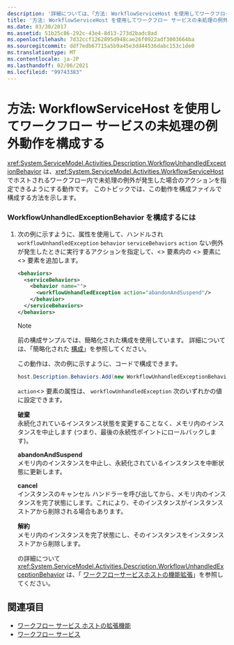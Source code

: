 ```yaml
---
description: '詳細については、「方法: WorkflowServiceHost を使用してワークフローの未処理の例外動作を構成する」を参照してください。'
title: '方法: WorkflowServiceHost を使用してワークフロー サービスの未処理の例外動作を構成する'
ms.date: 03/30/2017
ms.assetid: 51b25c86-292c-43e4-8d13-273d2badc8ad
ms.openlocfilehash: 7d32ccf1262895d948cae26f0922adf3003664ba
ms.sourcegitcommit: ddf7edb67715a5b9a45e3dd44536dabc153c1de0
ms.translationtype: MT
ms.contentlocale: ja-JP
ms.lasthandoff: 02/06/2021
ms.locfileid: "99743383"
---
```

# <a name="how-to-configure-workflow-unhandled-exception-behavior-with-workflowservicehost"></a>方法: WorkflowServiceHost を使用してワークフロー サービスの未処理の例外動作を構成する

<xref:System.ServiceModel.Activities.Description.WorkflowUnhandledExceptionBehavior> は、<xref:System.ServiceModel.Activities.WorkflowServiceHost> でホストされるワークフロー内で未処理の例外が発生した場合のアクションを指定できるようにする動作です。 このトピックでは、この動作を構成ファイルで構成する方法を示します。  
  
### <a name="to-configure-workflowunhandledexceptionbehavior"></a>WorkflowUnhandledExceptionBehavior を構成するには  
  
1. 次の例に示すように、属性を使用して、ハンドルされ `workflowUnhandledException` `behavior` `serviceBehaviors` `action` ない例外が発生したときに実行するアクションを指定して、<> 要素内の <> 要素に <> 要素を追加します。  
  
    ```xml  
    <behaviors>  
      <serviceBehaviors>  
        <behavior name="">  
          <workflowUnhandledException action="abandonAndSuspend"/>
        </behavior>  
      </serviceBehaviors>  
    </behaviors>  
    ```  
  
    > [!NOTE]
    > 前の構成サンプルでは、簡略化された構成を使用しています。 詳細については、「簡略化された [構成](../simplified-configuration.md)」を参照してください。  
  
     この動作は、次の例に示すように、コードで構成できます。  
  
    ```csharp  
    host.Description.Behaviors.Add(new WorkflowUnhandledExceptionBehavior { Action = WorkflowUnhandledExceptionAction.AbandonAndSuspend });  
    ```  
  
     `action`<> 要素の属性は、 `workflowUnhandledException` 次のいずれかの値に設定できます。  
  
     **破棄**  
     永続化されているインスタンス状態を変更することなく、メモリ内のインスタンスを中止します (つまり、最後の永続性ポイントにロールバックします)。  
  
     **abandonAndSuspend**  
     メモリ内のインスタンスを中止し、永続化されているインスタンスを中断状態に更新します。  
  
     **cancel**  
     インスタンスのキャンセル ハンドラーを呼び出してから、メモリ内のインスタンスを完了状態にします。これにより、そのインスタンスがインスタンス ストアから削除される場合もあります。  
  
     **解約**  
     メモリ内のインスタンスを完了状態にし、そのインスタンスをインスタンス ストアから削除します。  
  
     の詳細について <xref:System.ServiceModel.Activities.Description.WorkflowUnhandledExceptionBehavior> は、「 [ワークフローサービスホストの機能拡張](workflow-service-host-extensibility.md)」を参照してください。  
  
## <a name="see-also"></a>関連項目

- [ワークフロー サービス ホストの拡張機能](workflow-service-host-extensibility.md)
- [ワークフロー サービス](workflow-services.md)
